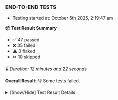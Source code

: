 ### END-TO-END TESTS

- Testing started at: October 5th 2025, 2:19:47 am

**📦 Test Result Summary**

- ✅ 47 passed
- ❌ 35 failed
- ⚠️ 3 flaked
- ⏩ 10 skipped

⌛ _Duration: 12 minutes and 22 seconds_

**Overall Result**: 👎 Some tests failed.



<details>
    <summary>[Show/Hide] Test Result Details</summary>
    <div markdown="1">

| Test | Browser | Test Case | Tags | Result |
| :---: | :---: | :--- | :---: | :---: |
| 1 | chromium-meshery-provider | Add a cluster connection by uploading kubeconfig file |  | ⚠️ |
| 2 | chromium-meshery-provider | Transition to disconnected state and then back to connected state |  | ❌ |
| 3 | chromium-meshery-provider | Transition to ignored state and then back to connected state |  | ➖ |
| 4 | chromium-meshery-provider | Transition to not found state and then back to connected state |  | ➖ |
| 5 | chromium-meshery-provider | Delete Kubernetes cluster connections |  | ➖ |
| 6 | chromium-local-provider | Verify that UI components are displayed |  | ⚠️ |
| 7 | chromium-local-provider | Transition to disconnected state and then back to connected state |  | ❌ |
| 8 | chromium-local-provider | Transition to ignored state and then back to connected state |  | ➖ |
| 9 | chromium-local-provider | Transition to not found state and then back to connected state |  | ➖ |
| 10 | chromium-local-provider | Delete Kubernetes cluster connections |  | ➖ |
| 11 | chromium-local-provider | Verify Kanvas Snapshot using data-testid |  | ❌ |
| 12 | chromium-local-provider | Verify Performance Analysis Details |  | ❌ |
| 13 | chromium-local-provider | Verify Kanvas Details |  | ❌ |
| 14 | chromium-local-provider | Verify Meshery Docker Extension Details |  | ❌ |
| 15 | chromium-local-provider | Verify Meshery Design Embed Details |  | ❌ |
| 16 | chromium-local-provider | Verify Meshery Catalog Section Details |  | ❌ |
| 17 | chromium-local-provider | Verify Meshery Adapter for Istio Section |  | ❌ |
| 18 | chromium-local-provider | Test if Left Navigation Panel is displayed |  | ❌ |
| 19 | chromium-local-provider | renders design page UI |  | ❌ |
| 20 | chromium-local-provider | Test if Notification button is displayed |  | ❌ |
| 21 | chromium-meshery-provider | Create a Model |  | ⚠️ |
| 22 | chromium-meshery-provider | Import a Model via CSV Import |  | ❌ |
| 23 | chromium-local-provider | should edit design in Design Configurator |  | ❌ |
| 24 | chromium-local-provider | displays published design card correctly |  | ❌ |
| 25 | chromium-local-provider | Test if Profile button is displayed |  | ❌ |
| 26 | chromium-local-provider | Logout from current user session |  | ❌ |
| 27 | chromium-local-provider | Create a Model |  | ❌ |
| 28 | chromium-local-provider | Search a Model and Export it |  | ➖ |
| 29 | chromium-local-provider | Import a Model via File Import |  | ➖ |
| 30 | chromium-local-provider | Import a Model via Url Import |  | ➖ |
| 31 | chromium-local-provider | Import a Model via CSV Import |  | ➖ |
| 32 | chromium-local-provider | displays public design card correctly |  | ❌ |
| 33 | chromium-local-provider | Common UI elements |  | ❌ |
| 34 | chromium-local-provider | Add performance profile with load generator fortio |  | ❌ |
| 35 | chromium-local-provider | Aggregation Charts are displayed |  | ❌ |
| 36 | chromium-local-provider | imports design via File |  | ❌ |
| 37 | chromium-local-provider | Toggle &quot;Send Anonymous Usage Statistics&quot; |  | ❌ |
| 38 | chromium-local-provider | View detailed result of a performance profile (Graph Visualiser) with load generator fortio |  | ❌ |
| 39 | chromium-local-provider | imports design via URL |  | ❌ |
| 40 | chromium-local-provider | Toggle &quot;Send Anonymous Performance Results&quot; |  | ❌ |
| 41 | chromium-local-provider | Edit the configuration of a performance profile with load generator fortio and service mesh None |  | ❌ |
| 42 | chromium-local-provider | deletes a published design from the list |  | ❌ |
| 43 | chromium-local-provider | Compare test of a performance profile with load generator fortio |  | ❌ |
| 44 | chromium-local-provider | deploys a published design to a connected cluster |  | ❌ |
| 45 | chromium-local-provider | Delete a performance profile with load generator fortio |  | ❌ |
| 46 | chromium-local-provider | All settings tabs |  | ❌ |
| 47 | chromium-local-provider | Action buttons on adapters tab |  | ❌ |
| 48 | chromium-local-provider | Grafana elements on metrics tab |  | ❌ |

</div>
</details>


<!-- To see the full report, please visit our CI/CD pipeline with reporter. -->